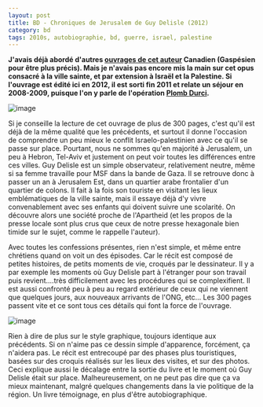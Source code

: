 ```yaml
---
layout: post
title: BD - Chroniques de Jerusalem de Guy Delisle (2012)
category: bd
tags: 2010s, autobiographie, bd, guerre, israel, palestine
---
```

**J'avais déjà abordé d'autres ****<a href="https://cheziceman.wordpress.com/2017/08/15/bd-pyongyang-shenzhen-birmanie-ou-la-trilogie-asiatique-de-guy-delisle-2003-2008/">ouvrages de cet auteur</a>**** Canadien (Gaspésien pour être plus précis). Mais je n'avais pas encore mis la main sur cet opus consacré à la ville sainte, et par extension à Israël et la Palestine. Si l'ouvrage est édité  ici en 2012, il est sorti fin 2011 et relate un séjour en 2008-2009, puisque l'on y parle de l'opération <a href="https://fr.wikipedia.org/wiki/Guerre_de_Gaza_de_2008-2009">Plomb </a><a href="https://fr.wikipedia.org/wiki/Guerre_de_Gaza_de_2008-2009">Durci</a>.** 

![image](https://cheziceman.files.wordpress.com/2019/09/chroniques-de-jerusalem.jpg)

Si je conseille la lecture de cet ouvrage de plus de 300 pages, c'est qu'il est déjà de la même qualité que les précédents, et surtout il donne l'occasion de comprendre un peu mieux le conflit Israelo-palestinien avec ce qu'il se passe sur place. Pourtant, nous ne sommes qu'en majorité à Jerusalem, un peu à Hebron, Tel-Aviv et justement on peut voir toutes les différences entre ces villes. Guy Delisle est un simple observateur, relativement neutre, même si sa femme travaille pour MSF dans la bande de Gaza. Il se retrouve donc à passer un an à Jerusalem Est, dans un quartier arabe frontalier d'un quartier de colons. Il fait à la fois son touriste en visitant les lieux emblématiques de la ville sainte, mais il essaye déjà d'y vivre convenablement avec ses enfants qui doivent suivre une scolarité. On découvre alors une société proche de l'Apartheid (et les propos de la presse locale sont plus crus que ceux de notre presse hexagonale bien timide sur le sujet, comme le rappelle l'auteur).

Avec toutes les confessions présentes, rien n'est simple, et même entre chrétiens quand on voit un des épisodes. Car le récit est composé de petites histoires, de petits moments de vie, croqués par le dessinateur. Il y a par exemple les moments où Guy Delisle part à l'étranger pour son travail puis revient....très difficilement avec les procédures qui se complexifient. Il est aussi confronté peu à peu au regard extérieur de ceux qui ne viennent que quelques jours, aux nouveaux arrivants de l'ONG, etc... Les 300 pages passent vite et ce sont tous ces détails qui font la force de l'ouvrage.

![image](https://cheziceman.files.wordpress.com/2019/09/delislejerusalem.jpg)

Rien à dire de plus sur le style graphique, toujours identique aux précédents. Si on n'aime pas ce dessin simple d'apparence, forcément, ça n'aidera pas. Le récit est entrecoupé par des phases plus touristiques, basées sur des croquis réalisés sur les lieux des visites, et sur des photos. Ceci explique aussi le décalage entre la sortie du livre et le moment où Guy Delisle était sur place. Malheureusement, on ne peut pas dire que ça va mieux maintenant, malgré quelques changements dans la vie politique de la région. Un livre témoignage, en plus d'être autobiographique. 
